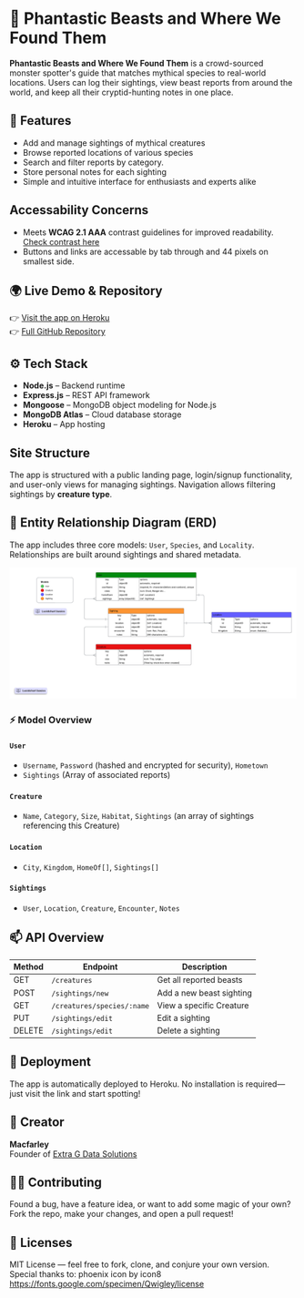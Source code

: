 # 🐉 Phantastic Beasts and Where We Found Them

**Phantastic Beasts and Where We Found Them** is a crowd-sourced monster spotter's guide that matches mythical species to real-world locations. Users can log their sightings, view beast reports from around the world, and keep all their cryptid-hunting notes in one place.

## 🔮 Features

- Add and manage sightings of mythical creatures  
- Browse reported locations of various species  
- Search and filter reports by category.
- Store personal notes for each sighting  
- Simple and intuitive interface for enthusiasts and experts alike

## Accessability Concerns
- Meets **WCAG 2.1 AAA** contrast guidelines for improved readability. [Check contrast here](https://webaim.org/resources/contrastchecker/?fcolor=3B2A1A&bcolor=F5DEB3)
- Buttons and links are accessable by tab through and 44 pixels on smallest side.

## 🌍 Live Demo & Repository

👉 [Visit the app on Heroku](https://phantastic-beasts-d585c0bc1aa9.herokuapp.com/)  
👉 [Full GitHub Repository](https://github.com/macfarley/Phantastic-Beasts)

## ⚙️ Tech Stack

- **Node.js** – Backend runtime  
- **Express.js** – REST API framework  
- **Mongoose** – MongoDB object modeling for Node.js  
- **MongoDB Atlas** – Cloud database storage  
- **Heroku** – App hosting

## Site Structure

The app is structured with a public landing page, login/signup functionality, and user-only views for managing sightings. Navigation allows filtering sightings by **creature type**.


## 🧬 Entity Relationship Diagram (ERD)

The app includes three core models: `User`, `Species`, and `Locality`. Relationships are built around sightings and shared metadata.

![ERD](/public/images/PB-mvp-ERD.png)

### ⚡ Model Overview

#### `User`
- `Username`, `Password` (hashed and encrypted for security), `Hometown`
- `Sightings` (Array of associated reports)

#### `Creature`
- `Name`, `Category`, `Size`, `Habitat`, `Sightings` (an array of sightings referencing this Creature)

#### `Location`
- `City`, `Kingdom`, `HomeOf[]`, `Sightings[]`

#### `Sightings`
- `User`, `Location`, `Creature`, `Encounter`, `Notes`
## 📫 API Overview

| Method | Endpoint         | Description                    |
|--------|------------------|--------------------------------|
| GET    | `/creatures`        | Get all reported beasts        |
| POST   | `/sightings/new`        | Add a new beast sighting       |
| GET    | `/creatures/species/:name`    | View a specific Creature       |
| PUT    | `/sightings/edit`    | Edit a sighting                |
| DELETE | `/sightings/edit`    | Delete a sighting              |

## 🚀 Deployment

The app is automatically deployed to Heroku. No installation is required—just visit the link and start spotting!

## 👥 Creator

**Macfarley**  
Founder of [Extra G Data Solutions](https://www.linkedin.com/in/travis-mccoy-630775b9/)

## 🧙‍♂️ Contributing

Found a bug, have a feature idea, or want to add some magic of your own?  
Fork the repo, make your changes, and open a pull request!

## 📄 Licenses

MIT License — feel free to fork, clone, and conjure your own version.
Special thanks to: phoenix icon by icon8
https://fonts.google.com/specimen/Qwigley/license
